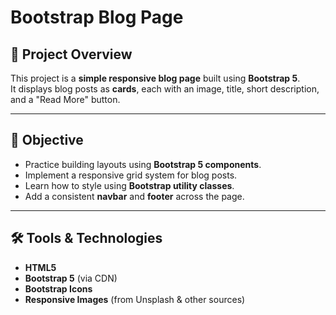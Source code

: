 # Bootstrap Blog Page

## 📌 Project Overview
This project is a **simple responsive blog page** built using **Bootstrap 5**.  
It displays blog posts as **cards**, each with an image, title, short description, and a "Read More" button.

---

## 🎯 Objective
- Practice building layouts using **Bootstrap 5 components**.
- Implement a responsive grid system for blog posts.
- Learn how to style using **Bootstrap utility classes**.
- Add a consistent **navbar** and **footer** across the page.

---

## 🛠 Tools & Technologies
- **HTML5**
- **Bootstrap 5** (via CDN)
- **Bootstrap Icons**
- **Responsive Images** (from Unsplash & other sources)
